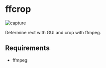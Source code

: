 # ffcrop

![capture](https://user-images.githubusercontent.com/1129887/135505429-7431d4ac-9ce5-4282-afc4-dad8fd88386c.png)

Determine rect with GUI and crop with ffmpeg.

## Requirements

- ffmpeg
